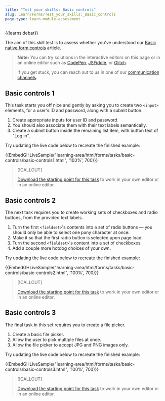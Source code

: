 ```yaml
---
title: "Test your skills: Basic controls"
slug: Learn/Forms/Test_your_skills:_Basic_controls
page-type: learn-module-assessment
---
```


{{learnsidebar}}

The aim of this skill test is to assess whether you've understood our [Basic native form controls](/en-US/docs/Learn/Forms/Basic_native_form_controls) article.

> **Note:** You can try solutions in the interactive editors on this page or in an online editor such as [CodePen](https://codepen.io/), [JSFiddle](https://jsfiddle.net/), or [Glitch](https://glitch.com/).
>
> If you get stuck, you can reach out to us in one of our [communication channels](/en-US/docs/MDN/Community/Communication_channels).

## Basic controls 1

This task starts you off nice and gently by asking you to create two `<input>` elements, for a user's ID and password, along with a submit button.

1. Create appropriate inputs for user ID and password.
2. You should also associate them with their text labels semantically.
3. Create a submit button inside the remaining list item, with button text of "Log in".

Try updating the live code below to recreate the finished example:

{{EmbedGHLiveSample("learning-area/html/forms/tasks/basic-controls/basic-controls1.html", '100%', 700)}}

> [!CALLOUT]
>
> [Download the starting point for this task](https://github.com/mdn/learning-area/blob/main/html/forms/tasks/basic-controls/basic-controls1-download.html) to work in your own editor or in an online editor.

## Basic controls 2

The next task requires you to create working sets of checkboxes and radio buttons, from the provided text labels.

1. Turn the first `<fieldset>`'s contents into a set of radio buttons — you should only be able to select one pony character at once.
2. Make it so that the first radio button is selected upon page load.
3. Turn the second `<fieldset>`'s content into a set of checkboxes.
4. Add a couple more hotdog choices of your own.

Try updating the live code below to recreate the finished example:

{{EmbedGHLiveSample("learning-area/html/forms/tasks/basic-controls/basic-controls2.html", '100%', 700)}}

> [!CALLOUT]
>
> [Download the starting point for this task](https://github.com/mdn/learning-area/blob/main/html/forms/tasks/basic-controls/basic-controls2-download.html) to work in your own editor or in an online editor.

## Basic controls 3

The final task in this set requires you to create a file picker.

1. Create a basic file picker.
2. Allow the user to pick multiple files at once.
3. Allow the file picker to accept JPG and PNG images only.

Try updating the live code below to recreate the finished example:

{{EmbedGHLiveSample("learning-area/html/forms/tasks/basic-controls/basic-controls3.html", '100%', 700)}}

> [!CALLOUT]
>
> [Download the starting point for this task](https://github.com/mdn/learning-area/blob/main/html/forms/tasks/basic-controls/basic-controls3-download.html) to work in your own editor or in an online editor.
